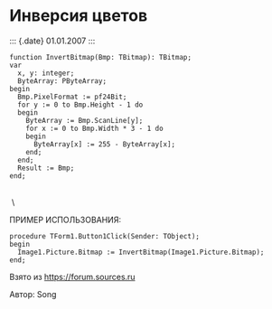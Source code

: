 Инверсия цветов
===============

::: {.date}
01.01.2007
:::

    function InvertBitmap(Bmp: TBitmap): TBitmap;
    var
      x, y: integer;
      ByteArray: PByteArray;
    begin
      Bmp.PixelFormat := pf24Bit;
      for y := 0 to Bmp.Height - 1 do
      begin
        ByteArray := Bmp.ScanLine[y];
        for x := 0 to Bmp.Width * 3 - 1 do
        begin
          ByteArray[x] := 255 - ByteArray[x];
        end;
      end;
      Result := Bmp;
    end;

 \
 \

ПРИМЕР ИСПОЛЬЗОВАНИЯ:

    procedure TForm1.Button1Click(Sender: TObject);
    begin
      Image1.Picture.Bitmap := InvertBitmap(Image1.Picture.Bitmap);
    end;

Взято из <https://forum.sources.ru>

Автор: Song
